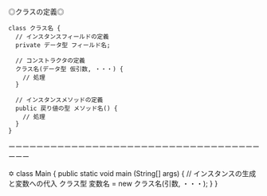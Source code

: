 ◎クラスの定義◎

    class クラス名 {
      // インスタンスフィールドの定義
      private データ型 フィールド名;

      // コンストラクタの定義
      クラス名(データ型 仮引数, ・・・) {
        // 処理
      }
      
      // インスタンスメソッドの定義
      public 戻り値の型 メソッド名() {
        // 処理
      }
    }
ーーーーーーーーーーーーーーーーーーーーーーーーーーーーーーーーーーーーーーー

   ✡ class Main {
      public static void main (String[] args) {
        // インスタンスの生成と変数への代入
        クラス型 変数名 = new クラス名(引数, ・・・);
      }
    }
